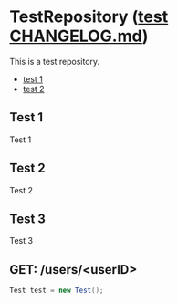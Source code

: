 # TestRepository ([test CHANGELOG.md](https://github.com/SCHREDDO/TestRepository/blob/master/README.md))
This is a test repository.

- [test 1](#test-1)
- [test 2](./README.md#test-2)

## Test 1
Test 1

## Test 2
Test 2

## Test 3
Test 3

## GET: /users/\<userID\>

```java
Test test = new Test();
```
